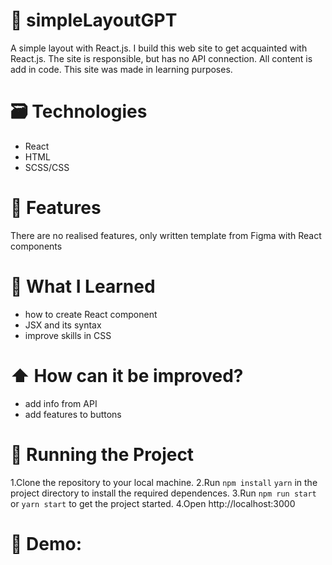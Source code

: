 # 🤖 simpleLayoutGPT
A simple layout with  React.js. I build this web site to get acquainted with React.js. The site is responsible, but has no API connection. All content is add in code. This site was made in learning purposes.
# 🗃️ Technologies
- React
- HTML
- SCSS/CSS
# 🤙 Features
There are no realised features, only written template from Figma with React components 
# 🧠 What I Learned
- how to create React component
- JSX and its syntax
- improve skills in CSS
 # ⬆️ How can it be improved?
- add info from API
- add features to buttons
# 📲 Running the Project
  1.Clone the repository to your local machine.
  2.Run `npm install` `yarn` in the project directory to install the required dependences.
  3.Run `npm run start` or `yarn start` to get the project started.
  4.Open http://localhost:3000
# 🎥 Demo:

